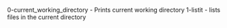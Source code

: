 0-current_working_directory - Prints current working directory
1-listit - lists files in the current directory
